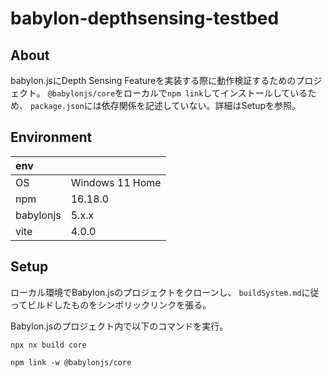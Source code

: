 # babylon-depthsensing-testbed

## About

babylon.jsにDepth Sensing Featureを実装する際に動作検証するためのプロジェクト。
`@babylonjs/core`をローカルで`npm link`してインストールしているため、
`package.json`には依存関係を記述していない。詳細はSetupを参照。

## Environment

| env       |                 |
| :-------- | :-------------- |
| OS        | Windows 11 Home |
| npm       | 16.18.0         |
| babylonjs | 5.x.x           |
| vite      | 4.0.0           |

## Setup

ローカル環境でBabylon.jsのプロジェクトをクローンし、
`buildSystem.md`に従ってビルドしたものをシンボリックリンクを張る。

Babylon.jsのプロジェクト内で以下のコマンドを実行。

```
npx nx build core

npm link -w @babylonjs/core
``` 